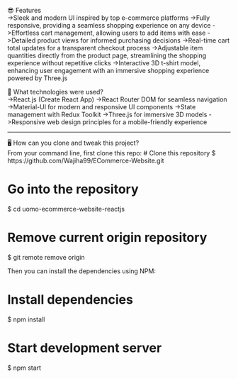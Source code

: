 😎 Features
<br>
->Sleek and modern UI inspired by top e-commerce platforms
->Fully responsive, providing a seamless shopping experience on any device
->Effortless cart management, allowing users to add items with ease
->Detailed product views for informed purchasing decisions
->Real-time cart total updates for a transparent checkout process
->Adjustable item quantities directly from the product page, streamlining the shopping experience without repetitive clicks
->Interactive 3D t-shirt model, enhancing user engagement with an immersive shopping experience powered by Three.js

🚀 What technologies were used?
<br>
->React.js (Create React App)
->React Router DOM for seamless navigation
->Material-UI for modern and responsive UI components
->State management with Redux Toolkit
->Three.js for immersive 3D models
->Responsive web design principles for a mobile-friendly experience
<hr>
🖥️ How can you clone and tweak this project?
<br>
From your command line, first clone this repo:
# Clone this repository
$ https://github.com/Wajiha99/ECommerce-Website.git

# Go into the repository
$ cd uomo-ecommerce-website-reactjs

# Remove current origin repository
$ git remote remove origin

Then you can install the dependencies using NPM:
# Install dependencies
$ npm install

# Start development server
$ npm start

